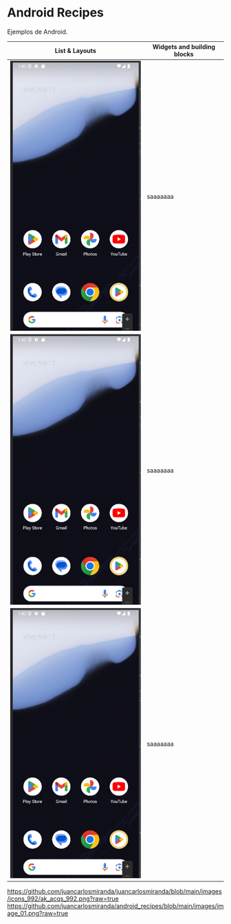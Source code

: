 # Android Recipes

Ejemplos de Android.

|List & Layouts             | Widgets and building blocks |   
|---------------------------|-----------------------------|
| ![](https://github.com/juancarlosmiranda/android_recipes/blob/main/images/image_01.png?raw=true) | saaaaaaa                    |
| ![](https://github.com/juancarlosmiranda/android_recipes/blob/main/images/image_01.png?raw=true) | saaaaaaa                    |
| ![](https://github.com/juancarlosmiranda/android_recipes/blob/main/images/image_01.png?raw=true) | saaaaaaa                    |

https://github.com/juancarlosmiranda/juancarlosmiranda/blob/main/images/icons_992/ak_acqs_992.png?raw=true
https://github.com/juancarlosmiranda/android_recipes/blob/main/images/image_01.png?raw=true
